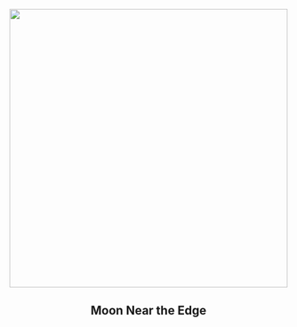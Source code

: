 
<p align="center"><img src="https://apod.nasa.gov/apod/image/2504/PlataformaRecorteHorizontalRedes1024.jpg" width="500" height="500"></p>
<h2 align="center"> Moon Near the Edge </h2>

